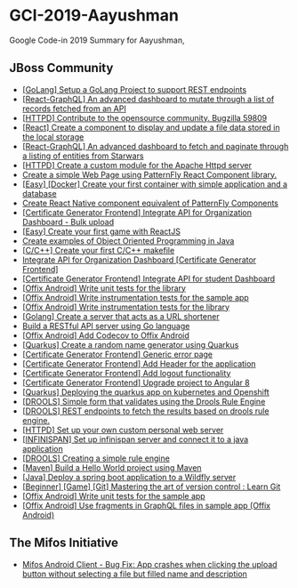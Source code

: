 # GCI-2019-Aayushman

Google Code-in 2019 Summary for Aayushman,

## **JBoss Community**

*   [[GoLang] Setup a GoLang Project to support REST endpoints](https://codein.withgoogle.com/archive/2019/t/5349326289633280/)
*   [[React-GraphQL] An advanced dashboard to mutate through a list of records fetched from an API](https://codein.withgoogle.com/archive/2019/t/5458736689184768/)
*   [[HTTPD] Contribute to the opensource community. Bugzilla 59809](https://codein.withgoogle.com/archive/2019/t/4689683066388480/)
*   [[React] Create a component to display and update a file data stored in the local storage](https://codein.withgoogle.com/archive/2019/t/6217212210184192/)
*   [[React-GraphQL] An advanced dashboard to fetch and paginate through a listing of entities from Starwars](https://codein.withgoogle.com/archive/2019/t/6432110059978752/)
*   [[HTTPD] Create a custom module for the Apache Httpd server](https://codein.withgoogle.com/archive/2019/t/5371370712596480/)
*   [Create a simple Web Page using PatternFly React Component library.](https://codein.withgoogle.com/archive/2019/t/5415534854668288/)
*   [[Easy] [Docker] Create your first container with simple application and a database](https://codein.withgoogle.com/archive/2019/t/5704941998440448/)
*   [Create React Native component equivalent of PatternFly Components](https://codein.withgoogle.com/archive/2019/t/5929224720875520/)
*   [[Certificate Generator Frontend] Integrate API for Organization Dashboard - Bulk upload](https://codein.withgoogle.com/archive/2019/t/5103190404497408/)
*   [[Easy] Create your first game with ReactJS](https://codein.withgoogle.com/archive/2019/t/4675510781607936/)
*   [Create examples of Object Oriented Programming in Java](https://codein.withgoogle.com/archive/2019/t/5100596202307584/)
*   [[C/C++] Create your first C/C++ makefile](https://codein.withgoogle.com/archive/2019/t/5404991515262976/)
*   [Integrate API for Organization Dashboard [Certificate Generator Frontend]](https://codein.withgoogle.com/archive/2019/t/6446566517243904/)
*   [[Certificate Generator Frontend] Integrate API for student Dashboard](https://codein.withgoogle.com/archive/2019/t/4792603535474688/)
*   [[Offix Android] Write unit tests for the library](https://codein.withgoogle.com/archive/2019/t/5421436508831744/)
*   [[Offix Android] Write instrumentation tests for the sample app](https://codein.withgoogle.com/archive/2019/t/6226298616152064/)
*   [[Offix Android] Write instrumentation tests for the library](https://codein.withgoogle.com/archive/2019/t/5032864643547136/)
*   [[Golang] Create a server that acts as a URL shortener](https://codein.withgoogle.com/archive/2019/t/6311127072374784/)
*   [Build a RESTful API server using Go language](https://codein.withgoogle.com/archive/2019/t/4516771978018816/)
*   [[Offix Android] Add Codecov to Offix Android](https://codein.withgoogle.com/archive/2019/t/6259833586581504/)
*   [[Quarkus] Create a random name generator using Quarkus](https://codein.withgoogle.com/archive/2019/t/5432164095623168/)
*   [[Certificate Generator Frontend] Generic error page](https://codein.withgoogle.com/archive/2019/t/6571755687116800/)
*   [[Certificate Generator Frontend] Add Header for the application](https://codein.withgoogle.com/archive/2019/t/5654132837318656/)
*   [[Certificate Generator Frontend] Add logout functionality](https://codein.withgoogle.com/archive/2019/t/6615230822481920/)
*   [[Certificate Generator Frontend] Upgrade project to Angular 8](https://codein.withgoogle.com/archive/2019/t/5370242008612864/)
*   [[Quarkus] Deploying the quarkus app on kubernetes and Openshift](https://codein.withgoogle.com/archive/2019/t/4801033146990592/)
*   [[DROOLS] Simple form that validates using the Drools Rule Engine](https://codein.withgoogle.com/archive/2019/t/6012740192174080/)
*   [[DROOLS] REST endpoints to fetch the results based on drools rule engine.](https://codein.withgoogle.com/archive/2019/t/6607343148597248/)
*   [[HTTPD] Set up your own custom personal web server](https://codein.withgoogle.com/archive/2019/t/4535982829862912/)
*   [[INFINISPAN] Set up infinispan server and connect it to a java application](https://codein.withgoogle.com/archive/2019/t/6050054901596160/)
*   [[DROOLS] Creating a simple rule engine](https://codein.withgoogle.com/archive/2019/t/4733626755842048/)
*   [[Maven] Build a Hello World project using Maven](https://codein.withgoogle.com/archive/2019/t/6302341414780928/)
*   [[Java] Deploy a spring boot application to a Wildfly server](https://codein.withgoogle.com/archive/2019/t/6520039482589184/)
*   [[Beginner] [Game] [Git] Mastering the art of version control : Learn Git](https://codein.withgoogle.com/archive/2019/t/6200019321880576/)
*   [[Offix Android] Write unit tests for the sample app](https://codein.withgoogle.com/archive/2019/t/6294940380823552/)
*   [[Offix Android] Use fragments in GraphQL files in sample app (Offix Android)](https://codein.withgoogle.com/archive/2019/t/6044761757057024/)

## **The Mifos Initiative**

*   [Mifos Android Client - Bug Fix: App crashes when clicking the upload button without selecting a file but filled name and description](https://codein.withgoogle.com/archive/2019/t/6287413450637312/)

